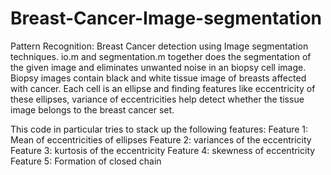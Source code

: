 Breast-Cancer-Image-segmentation
================================

Pattern Recognition: Breast Cancer detection using Image segmentation techniques.
io.m and segmentation.m together does the segmentation of the given image and eliminates unwanted noise in an biopsy cell image. Biopsy images contain black and white tissue image of breasts affected with cancer. Each cell is an ellipse and finding features like eccentricity of these ellipses, variance of eccentricities help detect whether the tissue image belongs to the breast cancer set.

This code in particular tries to stack up the following features:
Feature 1: Mean of eccentricities of ellipses
Feature 2: variances of the eccentricity
Feature 3: kurtosis of the eccentricity
Feature 4: skewness of eccentricity
Feature 5: Formation of closed chain 
